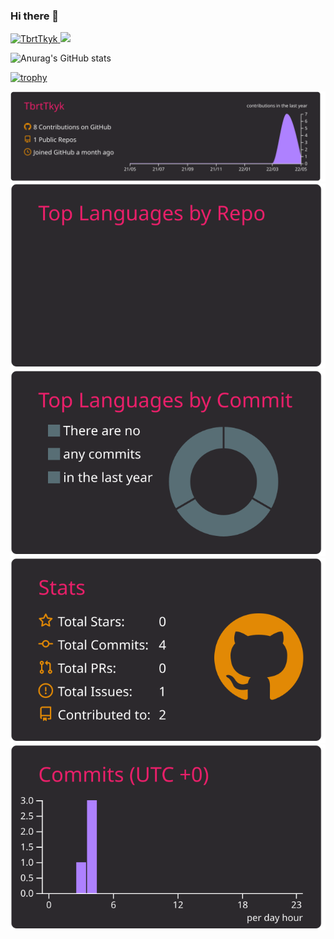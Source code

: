 ### Hi there 👋

<p align="left"> 
  <a href="https://github.com/TbrtTkyk/TbrtTkyk/">
    <img src="https://komarev.com/ghpvc/?username=TbrtTkyk" alt="TbrtTkyk" />
  </a>
<!--
  <a href="http://twitter.com/yutkat">
    <img height="20" src="https://img.shields.io/twitter/follow/yutkat?label=Twitter&logo=twitter&style=flat" />
  </a>-->
  <a href="https://github.com/TbrtTkyk">
    <img height="20" src="https://img.shields.io/github/followers/TbrtTkyk?label=follow&logo=github&style=flat" />
  </a>
<!--
    <a href="https://www.reddit.com/user/yutkat">
    <img height="20" src="https://img.shields.io/reddit/user-karma/combined/yutkat?label=Reddit&logo=reddit&style=flat" />
  </a>
  <a href="https://stackoverflow.com/users/5720201/yutkat">
    <img height="20" src="https://img.shields.io/stackexchange/stackoverflow/r/5720201?label=StackOverflow&logo=stack-overflow&style=flat" />
  </a>
  <a href="http://qiita.com/yutkat">
    <img height="20" src="https://qiita-badge.apiapi.app/s/yutkat/posts.svg" />
  </a>
  <//qiita.com/yutkat">
    <img height="20" src="https://qiita-badge.apiapi.app/s/yutkat/contributions.svg" />
  </a>-->
</p>

![Anurag's GitHub stats](https://github-readme-stats.vercel.app/api?username=TbrtTkyk&show_icons=true&theme=onedark)

[![trophy](https://github-profile-trophy.vercel.app/?username=TbrtTkyk&theme=onedark)](https://github.com/ryo-ma/github-profile-trophy)

[![](https://raw.githubusercontent.com/TbrtTkyk/TbrtTkyk/main/profile-summary-card-output/monokai/0-profile-details.svg)](https://github.com/vn7n24fzkq/github-profile-summary-cards)
[![](https://raw.githubusercontent.com/TbrtTkyk/TbrtTkyk/main/profile-summary-card-output/monokai/1-repos-per-language.svg)](https://github.com/vn7n24fzkq/github-profile-summary-cards) [![](https://raw.githubusercontent.com/TbrtTkyk/TbrtTkyk/main/profile-summary-card-output/monokai/2-most-commit-language.svg)](https://github.com/vn7n24fzkq/github-profile-summary-cards)
[![](https://raw.githubusercontent.com/TbrtTkyk/TbrtTkyk/main/profile-summary-card-output/monokai/3-stats.svg)](https://github.com/vn7n24fzkq/github-profile-summary-cards) [![](https://raw.githubusercontent.com/TbrtTkyk/TbrtTkyk/main/profile-summary-card-output/monokai/4-productive-time.svg)](https://github.com/vn7n24fzkq/github-profile-summary-cards)

<!--
**TbrtTkyk/TbrtTkyk** is a ✨ _special_ ✨ repository because its `README.md` (this file) appears on your GitHub profile.

Here are some ideas to get you started:

- 🔭 I’m currently working on ...
- 🌱 I’m currently learning ...
- 👯 I’m looking to collaborate on ...
- 🤔 I’m looking for help with ...
- 💬 Ask me about ...
- 📫 How to reach me: ...
- 😄 Pronouns: ...
- ⚡ Fun fact: ...
-->
